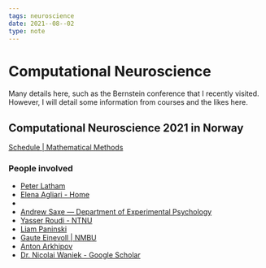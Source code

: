 ```yaml
---
tags: neuroscience
date: 2021--08--02
type: note
---
```


# Computational Neuroscience

Many details here, such as the Bernstein conference that I recently visited.
However, I will detail some information from courses and the likes here.

## Computational Neuroscience 2021 in Norway

[Schedule | Mathematical Methods](https://www.compneuronrsn.org/schedule)

### People involved

- [Peter Latham](https://www.gatsby.ucl.ac.uk/~pel/)
- [Elena Agliari - Home](http://elenaagliari.weebly.com/)
- [](http://users.ictp.it/~marsili/)
- [Andrew Saxe — Department of Experimental Psychology](https://www.psy.ox.ac.uk/team/andrew-saxe)
- [Yasser Roudi - NTNU](https://www.ntnu.edu/employees/yasser.roudi)
- [Liam Paninski](http://www.stat.columbia.edu/~liam/)
- [Gaute Einevoll | NMBU](https://www.nmbu.no/emp/gaute.einevoll)
- [Anton Arkhipov](https://alleninstitute.org/what-we-do/brain-science/about/team/staff-profiles/anton-arkhipov/)
- [Dr. Nicolai Waniek - Google Scholar](https://scholar.google.de/citations?user=l48ORlAAAAAJ&hl=de)